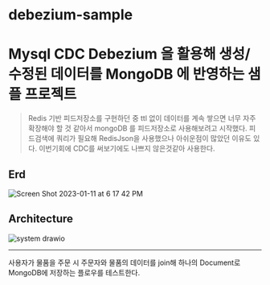 # debezium-sample
# Mysql CDC Debezium 을 활용해 생성/수정된 데이터를 MongoDB 에 반영하는 샘플 프로젝트

> Redis 기반 피드저장소를 구현하던 중 ttl 없이 데이터를 계속 쌓으면 너무 자주 확장해야 할 것 같아서 mongoDB 를 피드저장소로 사용해보려고 시작했다.
> 피드검색에 쿼리가 필요해 RedisJson을 사용했으나 아쉬운점이 많았던 이유도 있다.
> 이번기회에 CDC를 써보기에도 나쁘지 않은것같아 사용한다.
## Erd
![Screen Shot 2023-01-11 at 6 17 42 PM](https://user-images.githubusercontent.com/57822562/211766504-96be7e05-d4da-4a2f-b337-4bd78ff83c5b.png)

## Architecture
![system drawio](https://user-images.githubusercontent.com/57822562/212315554-eccdeed3-dbbc-42bb-9014-b0bde6b0205f.png)

---

사용자가 물품을 주문 시 주문자와 물품의 데이터를 join해 하나의 Document로 MongoDB에 저장하는 플로우를 테스트한다.
